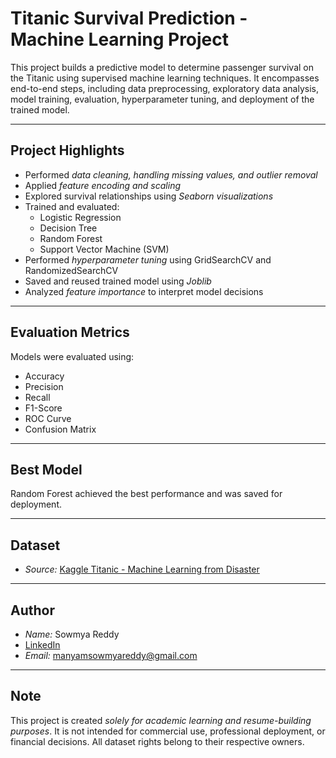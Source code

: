 # Titanic Survival Prediction - Machine Learning Project

This project builds a predictive model to determine passenger survival on the Titanic using supervised machine learning techniques. It encompasses end-to-end steps, including data preprocessing, exploratory data analysis, model training, evaluation, hyperparameter tuning, and deployment of the trained model.

---

## Project Highlights

- Performed *data cleaning, handling missing values, and outlier removal*
- Applied *feature encoding and scaling*
- Explored survival relationships using *Seaborn visualizations*
- Trained and evaluated:
  - Logistic Regression
  - Decision Tree
  - Random Forest
  - Support Vector Machine (SVM)
- Performed *hyperparameter tuning* using GridSearchCV and RandomizedSearchCV
- Saved and reused trained model using *Joblib*
- Analyzed *feature importance* to interpret model decisions

---

## Evaluation Metrics

Models were evaluated using:
- Accuracy
- Precision
- Recall
- F1-Score
- ROC Curve
- Confusion Matrix

---

## Best Model
Random Forest achieved the best performance and was saved for deployment.

---

## Dataset
- *Source:* [Kaggle Titanic - Machine Learning from Disaster](https://www.kaggle.com/competitions/titanic)

---

## Author
- *Name:* Sowmya Reddy
- [LinkedIn](https://www.linkedin.com/in/sowmya-reddy131/)
- *Email:* manyamsowmyareddy@gmail.com

---

## Note
This project is created *solely for academic learning and resume-building purposes*. It is not intended for commercial use, professional deployment, or financial decisions. All dataset rights belong to their respective owners.
